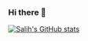 ### Hi there 👋
[![Salih's GitHub stats](https://github-readme-stats.vercel.app/api?username=salihavci)](https://github.com/salihavci/salihavci)

<!--
**salihavci/salihavci** is a ✨ _special_ ✨ repository because its `README.md` (this file) appears on your GitHub profile.

Here are some ideas to get you started:

- 🔭 I’m currently working on ...
- 🌱 I’m currently learning ...
- 👯 I’m looking to collaborate on ...
- 🤔 I’m looking for help with ...
- 💬 Ask me about ...
- 📫 How to reach me: ...
- 😄 Pronouns: ...
- ⚡ Fun fact: ...
-->

